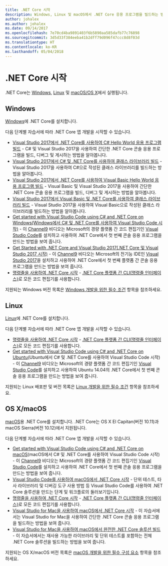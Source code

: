 ```yaml
---
title: .NET Core 시작
description: Windows, Linux 및 macOS에서 .NET Core 응용 프로그램을 빌드하는 방법을 알아볼 수 있는 리소스를 찾아보세요.
author: johalex
ms.author: johalex
ms.date: 09/14/2017
ms.openlocfilehash: 7e70cd4ba9891403f6b5890aa585dafb77c76898
ms.sourcegitcommit: 3d5d33f384eeba41b2dff79d096f47ccc8d8f03d
ms.translationtype: HT
ms.contentlocale: ko-KR
ms.lasthandoff: 05/04/2018
---
```

# <a name="get-started-with-net-core"></a>.NET Core 시작

.NET Core는 [Windows](#windows), [Linux](#linux) 및 [macOS/OS X](#os-x--macos)에서 실행됩니다.

## <a name="windows"></a>Windows

[Windows](https://www.microsoft.com/net/core#windows)에 .NET Core를 설치합니다. 

다음 단계별 자습서에 따라 .NET Core 앱 개발을 시작할 수 있습니다.

* [Visual Studio 2017에서 .NET Core를 사용하여 C# Hello World 응용 프로그램 빌드](./tutorials/with-visual-studio.md) - C# 및 Visual Studio 2017을 사용하여 간단한 .NET Core 콘솔 응용 프로그램을 빌드, 디버그 및 게시하는 방법을 알아봅니다.
* [Visual Studio 2017에서 C# 및 .NET Core를 사용하여 클래스 라이브러리 빌드](./tutorials/library-with-visual-studio.md) - Visual Studio 2017을 사용하여 C#으로 작성된 클래스 라이브러리를 빌드하는 방법을 알아봅니다.
* [Visual Studio 2017에서 .NET Core를 사용하여 Visual Basic Hello World 응용 프로그램 빌드](./tutorials/vb-with-visual-studio.md) - Visual Basic 및 Visual Studio 2017을 사용하여 간단한 .NET Core 콘솔 응용 프로그램을 빌드, 디버그 및 게시하는 방법을 알아봅니다. 
* [Visual Studio 2017에서 Visual Basic 및 .NET Core를 사용하여 클래스 라이브러리 빌드](./tutorials/vb-library-with-visual-studio.md) - Visual Studio 2017을 사용하여 Visual Basic으로 작성된 클래스 라이브러리를 빌드하는 방법을 알아봅니다.
* [Get started with Visual Studio Code using C# and .NET Core on Windows(Windows에서 C# 및 .NET Core를 사용하여 Visual Studio Code 시작)](https://channel9.msdn.com/Blogs/dotnet/Get-started-with-VS-Code-using-CSharp-and-NET-Core) - 이 [Channel9](https://channel9.msdn.com) 비디오는 Microsoft의 경량 플랫폼 간 코드 편집기인 [Visual Studio Code](https://code.visualstudio.com/)를 설치하고 사용하여 .NET Core에서 첫 번째 콘솔 응용 프로그램을 만드는 방법을 보여 줍니다.
* [Get Started with .NET Core and Visual Studio 2017(.NET Core 및 Visual Studio 2017 시작)](https://channel9.msdn.com/Blogs/dotnet/Get-Started-NET-Core-Visual-Studio-2017) - 이 [Channel9](https://channel9.msdn.com) 비디오는 Microsoft의 전기능 IDE인 [Visual Studio 2017](https://aka.ms/vsdownload?utm_source=mscom&utm_campaign=msdocs)을 설치하고 사용하여 .NET Core에서 첫 번째 플랫폼 간 콘솔 응용 프로그램을 만드는 방법을 보여 줍니다.
* [명령줄을 사용하여 .NET Core 시작](tutorials/using-with-xplat-cli.md) - [.NET Core 플랫폼 간 CLI(명령줄 인터페이스)](tools/index.md)로 모든 코드 편집기를 사용합니다.

지원되는 Windows 버전 목록은 [Windows 개발을 위한 필수 조건](windows-prerequisites.md) 항목을 참조하세요.

## <a name="linux"></a>Linux

[Linux](https://www.microsoft.com/net/core#linuxredhat)에 .NET Core를 설치합니다.

다음 단계별 자습서에 따라 .NET Core 앱 개발을 시작할 수 있습니다.

* [명령줄을 사용하여 .NET Core 시작](tutorials/using-with-xplat-cli.md) - [.NET Core 플랫폼 간 CLI(명령줄 인터페이스)](tools/index.md)로 모든 코드 편집기를 사용합니다.
* [Get started with Visual Studio Code using C# and .NET Core on Ubuntu](https://channel9.msdn.com/Blogs/dotnet/Get-started-with-VS-Code-Csharp-dotnet-Core-Ubuntu)(Ubuntu에서 C# 및 .NET Core를 사용하여 Visual Studio Code 시작) - 이 [Channel9](https://channel9.msdn.com) 비디오는 Microsoft의 경량 플랫폼 간 코드 편집기인 [Visual Studio Code](https://code.visualstudio.com/)를 설치하고 사용하여 Ubuntu 14.04의 .NET Core에서 첫 번째 콘솔 응용 프로그램을 만드는 방법을 보여 줍니다.

지원되는 Linux 배포판 및 버전 목록은 [Linux 개발을 위한 필수 조건](linux-prerequisites.md) 항목을 참조하세요.

## <a name="os-x--macos"></a>OS X/macOS

[macOS](https://www.microsoft.com/net/core#macos)용 .NET Core를 설치합니다. .NET Core는 OS X El Capitan(버전 10.11)과 macOS Sierra(버전 10.12)에서 지원됩니다.

다음 단계별 자습서에 따라 .NET Core 앱 개발을 시작할 수 있습니다.

* [Get started with Visual Studio Code using C# and .NET Core on macOS](https://channel9.msdn.com/Blogs/dotnet/Get-started-VSCode-NET-Core-Mac)(macOS에서 C# 및 .NET Core를 사용하여 Visual Studio Code 시작) - 이 [Channel9](https://channel9.msdn.com) 비디오는 Microsoft의 경량 플랫폼 간 코드 편집기인 [Visual Studio Code](https://code.visualstudio.com/)를 설치하고 사용하여 .NET Core에서 첫 번째 콘솔 응용 프로그램을 만드는 방법을 보여 줍니다. 
* [Visual Studio Code를 사용하여 macOS에서 .NET Core 시작](tutorials/using-on-macos.md) - 단위 테스트, 타사 라이브러리 및 디버깅 도구 사용 방법 등 Visual Studio Code를 사용하여 .NET Core 솔루션을 만드는 단계 및 워크플로의 둘러보기입니다.
* [명령줄을 사용하여 .NET Core 시작](tutorials/using-with-xplat-cli.md) - [.NET Core 플랫폼 간 CLI(명령줄 인터페이스)](tools/index.md)로 모든 코드 편집기를 사용합니다.
* [Visual Studio for Mac을 사용하여 macOS에서 .NET Core 시작](tutorials/using-on-mac-vs.md) - 이 자습서에서는 Visual Studio for Mac을 사용하여 간단한 .NET Core 콘솔 응용 프로그램을 빌드하는 방법을 보여 줍니다.
* [Visual Studio for Mac을 사용하여 macOS에서 완전한 .NET Core 솔루션 빌드](tutorials/using-on-mac-vs-full-solution.md) - 이 자습서에서는 재사용 가능한 라이브러리 및 단위 테스트를 포함하는 전체 .NET Core 솔루션을 빌드하는 방법을 보여 줍니다.

지원되는 OS X/macOS 버전 목록은 [macOS 개발을 위한 필수 구성 요소](macos-prerequisites.md) 항목을 참조하세요.
